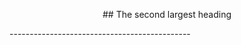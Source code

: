 <p align="center">
## The second largest heading
</p>
---------------------------------------------
